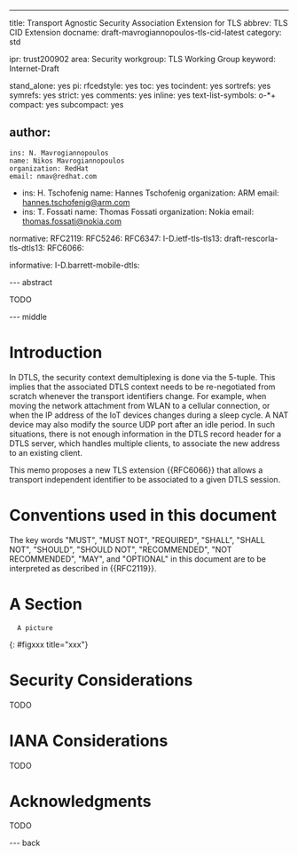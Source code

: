 ---
title: Transport Agnostic Security Association Extension for TLS
abbrev: TLS CID Extension
docname: draft-mavrogiannopoulos-tls-cid-latest
category: std

ipr: trust200902
area: Security
workgroup: TLS Working Group
keyword: Internet-Draft

stand_alone: yes
pi:
  rfcedstyle: yes
  toc: yes
  tocindent: yes
  sortrefs: yes
  symrefs: yes
  strict: yes
  comments: yes
  inline: yes
  text-list-symbols: o-*+
  compact: yes
  subcompact: yes

author:
 -
    ins: N. Mavrogiannopoulos
    name: Nikos Mavrogiannopoulos
    organization: RedHat
    email: nmav@redhat.com
 -
    ins: H. Tschofenig
    name: Hannes Tschofenig
    organization: ARM
    email: hannes.tschofenig@arm.com
 -
    ins: T. Fossati
    name: Thomas Fossati
    organization: Nokia
    email: thomas.fossati@nokia.com

normative:
  RFC2119:
  RFC5246:
  RFC6347:
  I-D.ietf-tls-tls13:
  draft-rescorla-tls-dtls13:
  RFC6066:

informative:
  I-D.barrett-mobile-dtls:

--- abstract

TODO

--- middle

# Introduction

In DTLS, the security context demultiplexing is done via the 5-tuple. This implies that the associated DTLS context needs to be re-negotiated from scratch whenever the transport identifiers change. For example, when moving the network attachment from WLAN to a cellular connection, or when the IP address of the IoT devices changes during a sleep cycle. A NAT device may also modify the source UDP port after an idle period.  In such situations, there is not enough information in the DTLS record header for a DTLS server, which handles multiple clients, to associate the new address to an existing client.

This memo proposes a new TLS extension {{RFC6066}} that allows a transport independent identifier to be associated to a given DTLS session.

# Conventions used in this document

The key words "MUST", "MUST NOT", "REQUIRED", "SHALL", "SHALL NOT", "SHOULD", "SHOULD NOT", "RECOMMENDED", "NOT RECOMMENDED", "MAY", and "OPTIONAL" in this document are to be interpreted as described in {{RFC2119}}.

# A Section


~~~~~~~~~~
  A picture  
~~~~~~~~~~
{: #figxxx title="xxx"}


# Security Considerations

TODO

# IANA Considerations

TODO

# Acknowledgments

TODO

--- back
